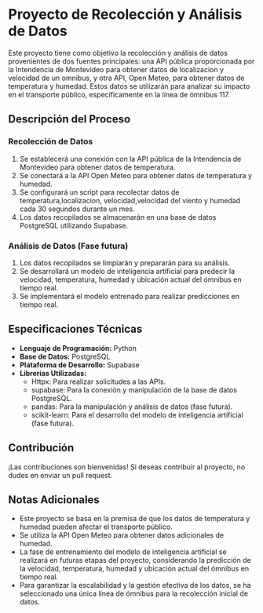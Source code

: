 # Proyecto de Recolección y Análisis de Datos

Este proyecto tiene como objetivo la recolección y análisis de datos provenientes de dos fuentes principales: una API pública proporcionada por la Intendencia de Montevideo para obtener datos de localizacion y velocidad de un omnibus, y otra API, Open Meteo, para obtener datos de temperatura y humedad. Estos datos se utilizarán para analizar su impacto en el transporte público, específicamente en la línea de ómnibus 117. 

## Descripción del Proceso

### Recolección de Datos
1. Se establecerá una conexión con la API pública de la Intendencia de Montevideo para obtener datos de temperatura.
2. Se conectará a la API Open Meteo para obtener datos de temperatura y humedad.
3. Se configurará un script para recolectar datos de temperatura,localizacion, velocidad,velocidad del viento y humedad cada 30 segundos durante un mes.
4. Los datos recopilados se almacenarán en una base de datos PostgreSQL utilizando Supabase.

### Análisis de Datos (Fase futura)
1. Los datos recopilados se limpiarán y prepararán para su análisis.
2. Se desarrollará un modelo de inteligencia artificial para predecir la velocidad, temperatura, humedad y ubicación actual del ómnibus en tiempo real.
3. Se implementará el modelo entrenado para realizar predicciones en tiempo real.

## Especificaciones Técnicas

- **Lenguaje de Programación:** Python
- **Base de Datos:** PostgreSQL
- **Plataforma de Desarrollo:** Supabase
- **Librerías Utilizadas:** 
    - Httpx: Para realizar solicitudes a las APIs.
    - supabase: Para la conexión y manipulación de la base de datos PostgreSQL.
    - pandas: Para la manipulación y análisis de datos (fase futura).
    - scikit-learn: Para el desarrollo del modelo de inteligencia artificial (fase futura).

## Contribución

¡Las contribuciones son bienvenidas! Si deseas contribuir al proyecto, no dudes en enviar un pull request.

## Notas Adicionales

- Este proyecto se basa en la premisa de que los datos de temperatura y humedad pueden afectar el transporte público.
- Se utiliza la API Open Meteo para obtener datos adicionales de humedad.
- La fase de entrenamiento del modelo de inteligencia artificial se realizará en futuras etapas del proyecto, considerando la predicción de la velocidad, temperatura, humedad y ubicación actual del ómnibus en tiempo real.
- Para garantizar la escalabilidad y la gestión efectiva de los datos, se ha seleccionado una única línea de ómnibus para la recolección inicial de datos.
